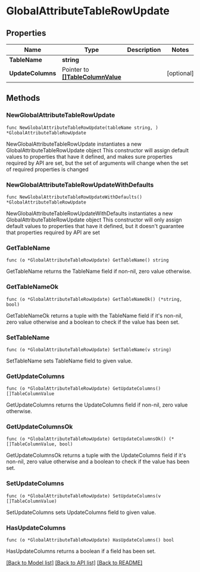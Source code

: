 # GlobalAttributeTableRowUpdate

## Properties

Name | Type | Description | Notes
------------ | ------------- | ------------- | -------------
**TableName** | **string** |  | 
**UpdateColumns** | Pointer to [**[]TableColumnValue**](TableColumnValue.md) |  | [optional] 

## Methods

### NewGlobalAttributeTableRowUpdate

`func NewGlobalAttributeTableRowUpdate(tableName string, ) *GlobalAttributeTableRowUpdate`

NewGlobalAttributeTableRowUpdate instantiates a new GlobalAttributeTableRowUpdate object
This constructor will assign default values to properties that have it defined,
and makes sure properties required by API are set, but the set of arguments
will change when the set of required properties is changed

### NewGlobalAttributeTableRowUpdateWithDefaults

`func NewGlobalAttributeTableRowUpdateWithDefaults() *GlobalAttributeTableRowUpdate`

NewGlobalAttributeTableRowUpdateWithDefaults instantiates a new GlobalAttributeTableRowUpdate object
This constructor will only assign default values to properties that have it defined,
but it doesn't guarantee that properties required by API are set

### GetTableName

`func (o *GlobalAttributeTableRowUpdate) GetTableName() string`

GetTableName returns the TableName field if non-nil, zero value otherwise.

### GetTableNameOk

`func (o *GlobalAttributeTableRowUpdate) GetTableNameOk() (*string, bool)`

GetTableNameOk returns a tuple with the TableName field if it's non-nil, zero value otherwise
and a boolean to check if the value has been set.

### SetTableName

`func (o *GlobalAttributeTableRowUpdate) SetTableName(v string)`

SetTableName sets TableName field to given value.


### GetUpdateColumns

`func (o *GlobalAttributeTableRowUpdate) GetUpdateColumns() []TableColumnValue`

GetUpdateColumns returns the UpdateColumns field if non-nil, zero value otherwise.

### GetUpdateColumnsOk

`func (o *GlobalAttributeTableRowUpdate) GetUpdateColumnsOk() (*[]TableColumnValue, bool)`

GetUpdateColumnsOk returns a tuple with the UpdateColumns field if it's non-nil, zero value otherwise
and a boolean to check if the value has been set.

### SetUpdateColumns

`func (o *GlobalAttributeTableRowUpdate) SetUpdateColumns(v []TableColumnValue)`

SetUpdateColumns sets UpdateColumns field to given value.

### HasUpdateColumns

`func (o *GlobalAttributeTableRowUpdate) HasUpdateColumns() bool`

HasUpdateColumns returns a boolean if a field has been set.


[[Back to Model list]](../README.md#documentation-for-models) [[Back to API list]](../README.md#documentation-for-api-endpoints) [[Back to README]](../README.md)


